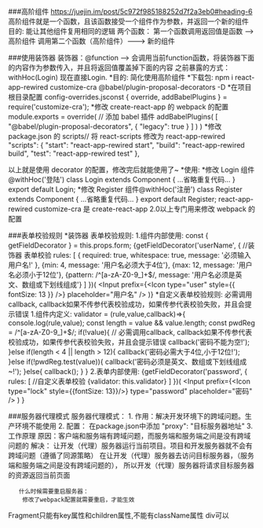 ###高阶组件
   https://juejin.im/post/5c972f985188252d7f2a3eb0#heading-6
   高阶组件就是一个函数，且该函数接受一个组件作为参数，并返回一个新的组件
   目的: 能让其他组件复用相同的逻辑
   两个函数： 第一个函数调用返回值是函数 --> 高阶组件   调用第二个函数（高阶组件）---> 新的组件

###使用装饰器
 装饰器：@function --> 会调用当前function函数，将装饰器下面的内容作为参数传入，并且将返回值覆盖掉下面的内容
 之前暴露的方式： withHoc(Login) 现在直接Login.
*目的: 简化使用高阶组件
*下载包: npm i react-app-rewired customize-cra @babel/plugin-proposal-decorators -D
*在项目根目录配置 config-overrides.jsconst { override, addBabelPlugins } = require('customize-cra');
*修改 create-react-app 的 webpack 的配置
    module.exports = override(
      // 添加 babel 插件
      addBabelPlugins(
        [
          "@babel/plugin-proposal-decorators",
          {
            "legacy": true
          }
        ]
      )
    )
*修改 package.json 的 scripts// 将 react-scripts 修改为 react-app-rewired
    "scripts": {
      "start": "react-app-rewired start",
      "build": "react-app-rewired build",
      "test": "react-app-rewired test"
    },

以上就是使用 decorator 的配置，修改完后就能使用了~
*使用: 
    *修改 Login 组件@withHoc('登陆')
        class Login extends Component {
          ...省略重复代码...
        }
        export default Login;
    *修改 Register 组件@withHoc('注册')
        class Register extends Component {
          ...省略重复代码...
        }
        export default Register;
    react-app-rewired customize-cra 是 create-react-app 2.0以上专门用来修改 webpack 的配置
    
###表单校验规则
 *装饰器 表单校验规则:
    1.组件内部使用:   const { getFieldDecorator } = this.props.form;
        {getFieldDecorator('userName', {
            //装饰器 表单校验
                rules: [
                    { required: true, whitespace: true, message: '必须输入用户名!' },
                    {min: 4, message: '用户名必须大于4位'},
                    {max: 12, message: '用户名必须小于12位'},
                    {pattern: /^[a-zA-Z0-9_]+$/, message: '用户名必须是英文、数组或下划线组成'}
                ]
            })(
                 <Input prefix={<Icon type="user" style={{ fontSize: 13 }} />} placeholder="用户名" />
            )}
 *自定义表单校验规则:
    必需调用callback, callback如果不传参代表校验成功，如果传参代表校验失败，并且会提示错误
    1.组件内定义: validator = (rule,value,callback)=>{
              console.log(rule,value);
              const length = value && value.length;
              const pwdReg = /^[a-zA-Z0-9_]+$/;
              if(!value){
                  // 必需调用callback, callback如果不传参代表校验成功，如果传参代表校验失败，并且会提示错误
                  callback('密码不能为空!');
              }else if(length < 4 || length > 12){
                  callback('密码必需大于4位,小于12位!');
              }else if(!pwdReg.test(value)){
                  callback('密码必须是英文、数组或下划线组成~!');
              }else{
                  callback();
              }
          }
    2.表单内部使用:
        {getFieldDecorator('password', {
           rules: [
                //自定义表单校验
                {validator: this.validator}
           ]
       })(
           <Input prefix={<Icon type="lock" style={{fontSize: 13}}/>} type="password" placeholder="密码" />
        )
       }

###服务器代理模式
     服务器代理模式：
        1. 作用：解决开发环境下的跨域问题。生产环境不能使用
        2. 配置：
          在package.json中添加 "proxy": "目标服务器地址"
        3. 工作原理
          原因：客户端和服务端有跨域问题，而服务端和服务端之间是没有跨域问题的
          解决：
            让开发（代理）服务器运行当前项目。项目和开发服务器就不会有跨域问题（遵循了同源策略）
            在让开发（代理）服务器去访问目标服务器，（服务端和服务端之间是没有跨域问题的），
            所以开发（代理）服务器将请求目标服务器的资源返回当前页面
       
       什么时候需要重启服务器：
        修改了webpack配置就需要重启，才能生效


Fragment只能有key属性和children属性,不能有className属性
div可以

